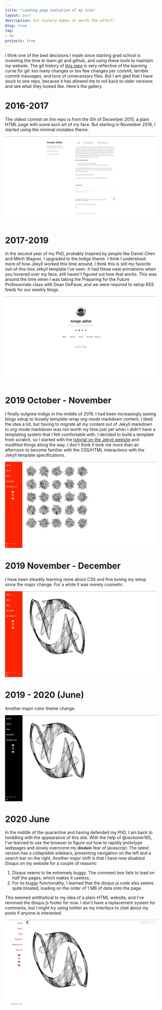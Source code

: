 ```yaml
---
title: "Landing page evolution of my site"
layout: post
description: Git history makes it worth the effort!
blog: true
tag:
- me
projects: true
---
```



I think one of the best decisions I made since starting grad school is investing
the time to learn git and github, and using these tools to maintain my website.
The git history of [this repo](https://amoghpj.github.io) is very reflective of the learning curve for git: too many
changes or too few changes per commit, terrible commit messages, and tons of unnecessary 
files. But I am glad that I have stuck to one repo, because it has allowed me to
roll back to older versions and see what they looked like. Here's the gallery.

# 2016-2017

The oldest commit on the repo is from the 5th of December 2015, a plain HTML page with
some ascii art of my face. But starting in November 2016, I started using the minimal mistakes theme.


![img](/assets/images/dec15-feb2017.jpg)

# 2017-2019

In the second year of my PhD, probably inspired by people like Daniel Chen and Mitch Wagner, I upgraded
to the Indigo theme. I think I understood more of how Jekyll worked this time around. I think this is 
still my favorite out-of-the-box Jekyll template I've seen. It had these neat animations when you hovered
over my face, still haven't figured out how that works. This was around the time when I was taking the Preparing
for the Future Professoriate class with Dean DePauw, and we were required to setup RSS feeds  for our
weekly blogs. 

![img](/assets/images/feb17-oct19.jpg)


# 2019 October - November

I finally outgrew Indigo in the middle of 2019. I had been increasingly seeing blogs setup to loosely template-wrap
org-mode markdown content. I liked the idea a lot, but having to migrate all my content out of Jekyll markdown
to org-mode markdown was not worth my time just yet when I didn't have a templating system that I felt
comfortable with. I decided to build a template from scratch, so I started with the [tutorial on the Jekyll website](https://jekyllrb.com/docs/)
and modified things along the way. I don't think it took me more than an afternoon to become familiar with 
the CSS/HTML interactions with the Jekyll template specifications.

![img](/assets/images/oct19-nov19.jpg)


# 2019 November - December

I have been steadily learning more about CSS and fine tuning my setup since the major change.
For a while it was merely cosmetic.

![img](/assets/images/nov19-dec19.jpg)

# 2019 - 2020 (June)

Another major color theme change.

![img](/assets/images/dec19-june20.jpg)


# 2020 June

In the middle of the quarantine and having defended my PhD, I 
am back to twiddling with the appearance of this site. With the help
of @reckoner165, I've learned to use the browser to figure out how to
rapidly prototype webpages and slowly overcome my <del>disdain</del> fear of javascript.
The latest version has a collapsible  sidebars, presenting navigation 
 on the left and a search bar on the right. Another major shift is that
I have now disabled Disqus on my website for a couple of reasons: 

1.  Disqus seems to be extremely buggy. The comment box fails to load 
    on half the pages, which makes it useless.
2.  For its buggy functionality, I learned that the disqus js code also seems
    quite bloated, loading on the order of 1 MB of data onto the page.

This seemed antithetical to my idea of a plain-HTML website, and I've removed the 
disqus js footer for now. I don't have a replacement system for comments,
but I might try using twitter as my interface to chat about my posts if anyone 
is interested.

![img](/assets/images/jun20.jpg)

